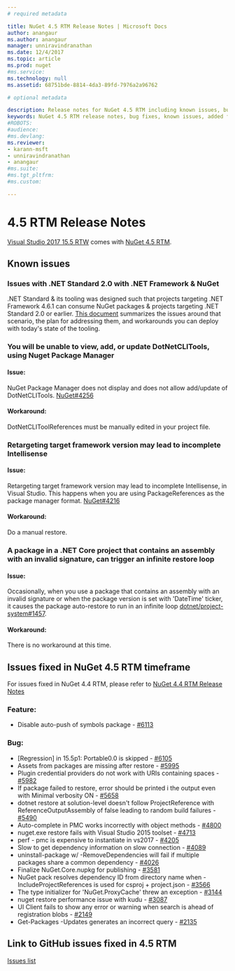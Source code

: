 ```yaml
---
# required metadata

title: NuGet 4.5 RTM Release Notes | Microsoft Docs
author: anangaur
ms.author: anangaur
manager: unniravindranathan
ms.date: 12/4/2017
ms.topic: article
ms.prod: nuget
#ms.service:
ms.technology: null
ms.assetid: 68751bde-8814-4da3-89fd-7976a2a96762

# optional metadata

description: Release notes for NuGet 4.5 RTM including known issues, bug fixes, added features, and DCRs.
keywords: NuGet 4.5 RTM release notes, bug fixes, known issues, added features, DCRs
#ROBOTS:
#audience:
#ms.devlang:
ms.reviewer:
- karann-msft
- unniravindranathan
- anangaur
#ms.suite:
#ms.tgt_pltfrm:
#ms.custom:

---
```


# 4.5 RTM Release Notes

[Visual Studio 2017 15.5 RTW](https://www.visualstudio.com/news/releasenotes/vs2017-relnotes) comes with [NuGet 4.5 RTM](https://dist.nuget.org/win-x86-commandline/v4.5.0/nuget.exe).

## Known issues

### Issues with .NET Standard 2.0 with .NET Framework & NuGet 
.NET Standard & its tooling was designed such that projects targeting .NET Framework 4.6.1 can consume NuGet packages & projects targeting .NET Standard 2.0 or earlier. [This document](https://github.com/dotnet/standard/issues/481) summarizes the issues around that scenario, the plan for addressing them, and workarounds you can deploy with today's state of the tooling.

### You will be unable to view, add, or update DotNetCLITools, using Nuget Package Manager
#### Issue:
NuGet Package Manager does not display and does not allow add/update of DotNetCLITools. [NuGet#4256](https://github.com/NuGet/Home/issues/4256)
#### Workaround:
DotNetCLIToolReferences must be manually edited in your project file.

### Retargeting target framework version may lead to incomplete Intellisense
#### Issue:
Retargeting target framework version may lead to incomplete Intellisense, in Visual Studio. This happens when you are using PackageReferences as the package manager format. [NuGet#4216](https://github.com/NuGet/Home/issues/4216)
#### Workaround:
Do a manual restore.

### A package in a .NET Core project that contains an assembly with an invalid signature, can trigger an infinite restore loop
#### Issue:
Occasionally, when you use a package that contains an assembly with an invalid signature or when the package version is set with 'DateTime' ticker, it causes the package auto-restore to run in an infinite loop [dotnet/project-system#1457](https://github.com/dotnet/project-system/issues/1457).
#### Workaround:
There is no workaround at this time.

## Issues fixed in NuGet 4.5 RTM timeframe
For issues fixed in NuGet 4.4 RTM, please refer to [NuGet 4.4 RTM Release Notes](../release-notes/nuget-4.4-RTM.md) 

### Feature:
* Disable auto-push of symbols package - [#6113](https://github.com/NuGet/Home/issues/6113)

### Bug:
* [Regression] in 15.5p1: Portable0.0 is skipped - [#6105](https://github.com/NuGet/Home/issues/6105)
* Assets from packages are missing after restore - [#5995](https://github.com/NuGet/Home/issues/5995)
* Plugin credential providers do not work with URIs containing spaces - [#5982](https://github.com/NuGet/Home/issues/5982)
* If package failed to restore, error should be printed i the output even with Minimal verbosity ON - [#5658](https://github.com/NuGet/Home/issues/5658)
* dotnet restore at solution-level doesn't follow ProjectReference with ReferenceOutputAssembly of false leading to random build failures - [#5490](https://github.com/NuGet/Home/issues/5490)
* Auto-complete in PMC works incorrectly with object methods - [#4800](https://github.com/NuGet/Home/issues/4800)
* nuget.exe restore fails with Visual Studio 2015 toolset - [#4713](https://github.com/NuGet/Home/issues/4713)
* perf - pmc is expensive to instantiate in vs2017 - [#4205](https://github.com/NuGet/Home/issues/4205)
* Slow to get dependency information on slow connection - [#4089](https://github.com/NuGet/Home/issues/4089)
* uninstall-package w/ -RemoveDependencies will fail if multiple packages share a common dependency - [#4026](https://github.com/NuGet/Home/issues/4026)
* Finalize NuGet.Core.nupkg for publishing - [#3581](https://github.com/NuGet/Home/issues/3581)
* NuGet pack resolves dependency ID from directory name when -IncludeProjectReferences is used for csproj + project.json - [#3566](https://github.com/NuGet/Home/issues/3566)
* The type initializer for 'NuGet.ProxyCache' threw an exception - [#3144](https://github.com/NuGet/Home/issues/3144)
* nuget restore performance issue with kudu - [#3087](https://github.com/NuGet/Home/issues/3087)
* UI Client fails to show any error or warning when search is ahead of registration blobs - [#2149](https://github.com/NuGet/Home/issues/2149)
* Get-Packages -Updates generates an incorrect query - [#2135](https://github.com/NuGet/Home/issues/2135)


## Link to GitHub issues fixed in 4.5 RTM

[Issues list](https://github.com/NuGet/Home/issues?q=is%3Aissue+milestone%3A4.5+is%3Aclosed)
